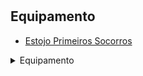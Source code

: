 
<br><br><br><br>

## Equipamento
* [Estojo Primeiros Socorros](/camWikiestojo_primeiros_socorros.md)




<details>
<summary>Equipamento</summary>
<br>

[Estojo Primeiros Socorros](/camWikiestojo_primeiros_socorros.md) <br>
[Estojo Primeiros Socorros](/camWikiestojo_primeiros_socorros.md)

</details>